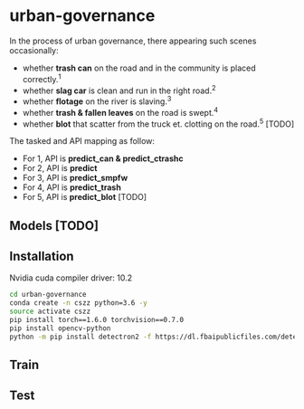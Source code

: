 # **urban-governance**
In the process of urban governance, there appearing such scenes occasionally: 
- whether **trash can** on the road and in the community is placed correctly.<sup>1</sup>
- whether **slag car** is clean and run in the right road.<sup>2</sup>
- whether **flotage** on the river is slaving.<sup>3</sup>
- whether **trash & fallen leaves** on the road is swept.<sup>4</sup>
- whether **blot** that scatter from the truck et. clotting on the road.<sup>5</sup> [TODO]
 
The tasked and API mapping as follow:  
- For 1, API is **predict_can & predict_ctrashc**
- For 2, API is **predict**
- For 3, API is **predict_smpfw**
- For 4, API is **predict_trash**
- For 5, API is **predict_blot** [TODO]

## Models [TODO]

## Installation
Nvidia cuda compiler driver: 10.2
```bash
cd urban-governance
conda create -n cszz python=3.6 -y
source activate cszz
pip install torch==1.6.0 torchvision==0.7.0
pip install opencv-python
python -m pip install detectron2 -f https://dl.fbaipublicfiles.com/detectron2/wheels/cu102/torch1.6/index.html
```

## Train


## Test

